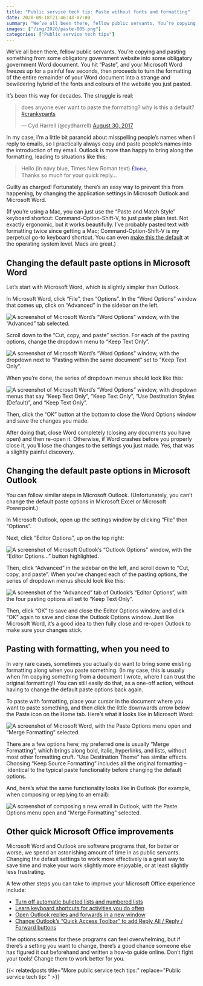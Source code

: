 ```yaml
---
title: "Public service tech tip: Paste without fonts and formatting"
date: 2020-09-18T21:46:43-07:00
summary: "We’ve all been there, fellow public servants. You’re copying and pasting something, you hit “Paste”, and your Microsoft Word proceeds to turn the entire rest of your Word document into a bewildering mix of fonts and colours from whatever you just pasted. Fortunately, there’s an easy way to prevent this from happening, by changing the default paste settings in Microsoft Outlook and Microsoft Word."
images: ["/img/2020/paste-005.png"]
categories: ["Public service tech tips"]
---
```


We’ve all been there, fellow public servants. You’re copying and pasting something from some obligatory government website into some obligatory government Word document. You hit “Paste”, and your Microsoft Word freezes up for a painful few seconds, then proceeds to turn the formatting of the entire remainder of your Word document into a strange and bewildering hybrid of the fonts and colours of the website you just pasted. 

It’s been this way for decades. The struggle is real:

<blockquote class="twitter-tweet"><p lang="en" dir="ltr">does anyone ever want to paste the formatting? why is this a default? <a href="https://twitter.com/hashtag/crankypants?src=hash&amp;ref_src=twsrc%5Etfw" target="_blank">#crankypants</a></p>— Cyd Harrell (@cydharrell) <a href="https://twitter.com/cydharrell/status/903025471813689344?ref_src=twsrc%5Etfw" target="_blank">August 30, 2017</a></blockquote>

In my case, I’m a little bit paranoid about misspelling people’s names when I reply to emails, so I practically always copy and paste people’s names into the introduction of my email. Outlook is more than happy to bring along the formatting, leading to situations like this:

> Hello <span class="sr-only">(in navy blue, Times New Roman text)</span> <span style="font-family: serif; color: #191998; font-size: 110%;">Éloïse</span>, \
> Thanks so much for your quick reply…

Guilty as charged! Fortunately, there’s an easy way to prevent this from happening, by changing the application settings in Microsoft Outlook and Microsoft Word.

(If you’re using a Mac, you can just use the “Paste and Match Style” keyboard shortcut: Command-Option-Shift-V, to just paste plain text. Not exactly ergonomic, but it works beautifully. I’ve probably pasted text _with_ formatting twice since getting a Mac; Command-Option-Shift-V is my perpetual go-to keyboard shortcut. You can even [make this the default](https://www.makeuseof.com/tag/copy-paste-text-without-formatting-mac/) at the operating system level. Macs are great.)

## Changing the default paste options in Microsoft Word

Let’s start with Microsoft Word, which is slightly simpler than Outlook.

In Microsoft Word, click “File”, then “Options”. In the “Word Options” window that comes up, click on “Advanced” in the sidebar on the left. 

<img src="/img/2020/paste-001.png" class="img-fluid" alt="A screenshot of Microsoft Word’s “Word Options” window, with the “Advanced” tab selected.">

Scroll down to the “Cut, copy, and paste” section. For each of the pasting options, change the dropdown menu to “Keep Text Only”. 

<img src="/img/2020/paste-002.png" class="img-fluid" alt="A screenshot of Microsoft Word’s “Word Options” window, with the dropdown next to “Pasting within the same document” set to “Keep Text Only”.">

When you’re done, the series of dropdown menus should look like this:

<img src="/img/2020/paste-003.png" class="img-fluid" alt="A screenshot of Microsoft Word’s “Word Options” window, with dropdown menus that say “Keep Text Only”, “Keep Text Only”, “Use Destination Styles (Default)”, and “Keep Text Only”.">

Then, click the “OK” button at the bottom to close the Word Options window and save the changes you made.

After doing that, close Word completely (closing any documents you have open) and then re-open it. Otherwise, if Word crashes before you properly close it, you’ll lose the changes to the settings you just made. Yes, that was a slightly painful discovery.

## Changing the default paste options in Microsoft Outlook

You can follow similar steps in Microsoft Outlook. (Unfortunately, you can’t change the default paste options in Microsoft Excel or Microsoft Powerpoint.) 

In Microsoft Outlook, open up the settings window by clicking “File” then “Options”. 

Next, click “Editor Options”, up on the top right:

<img src="/img/2020/paste-004.png" class="img-fluid" alt="A screenshot of Microsoft Outlook’s “Outlook Options” window, with the “Editor Options…” button highlighted.">

Then, click “Advanced” in the sidebar on the left, and scroll down to “Cut, copy, and paste”. When you’ve changed each of the pasting options, the series of dropdown menus should look like this:

<img src="/img/2020/paste-005.png" class="img-fluid" alt="A screenshot of the “Advanced” tab of Outlook’s “Editor Options”, with the four pasting options all set to “Keep Text Only”.">

Then, click “OK” to save and close the Editor Options window, and click “OK” again to save and close the Outlook Options window. Just like Microsoft Word, it’s a good idea to then fully close and re-open Outlook to make sure your changes stick. 

## Pasting with formatting, when you need to

In very rare cases, sometimes you actually do want to bring some existing formatting along when you paste something. (In my case, this is usually when I’m copying something from a document I wrote, where I can trust the original formatting!) You can still easily do that, as a one-off action, without having to change the default paste options back again.

To paste with formatting, place your cursor in the document where you want to paste something, and then click the little downwards arrow below the Paste icon on the Home tab. Here’s what it looks like in Microsoft Word:

<img src="/img/2020/paste-006.png" class="img-fluid" alt="A screenshot of Microsoft Word, with the Paste Options menu open and “Merge Formatting” selected.">

There are a few options here; my preferred one is usually “Merge Formatting”, which brings along bold, italic, hyperlinks, and lists, without most other formatting cruft. “Use Destination Theme” has similar effects. Choosing “Keep Source Formatting” includes all the original formatting – identical to the typical paste functionality before changing the default options.

And, here’s what the same functionality looks like in Outlook (for example, when composing or replying to an email):

<img src="/img/2020/paste-007.png" class="img-fluid" alt="A screenshot of composing a new email in Outlook, with the Paste Options menu open and “Merge Formatting” selected.">

## Other quick Microsoft Office improvements

Microsoft Word and Outlook are software programs that, for better or worse, we spend an astonishing amount of time in as public servants. Changing the default settings to work more effectively is a great way to save time and make your work slightly more enjoyable, or at least slightly less frustrating. 

A few other steps you can take to improve your Microsoft Office experience include:

*   [Turn off automatic bulleted lists and numbered lists](https://support.microsoft.com/en-us/office/turn-on-or-off-automatic-bullets-or-numbering-ac3d9d00-0bb6-4421-92a6-f73e564ce71e)
*   [Learn keyboard shortcuts for activities you do often](https://support.microsoft.com/en-us/office/keyboard-shortcuts-in-word-95ef89dd-7142-4b50-afb2-f762f663ceb2)
*   [Open Outlook replies and forwards in a new window](https://support.microsoft.com/en-us/office/reply-to-or-forward-an-email-message-a843f8d3-01b0-48da-96f5-a71f70d0d7c8)
*   [Change Outlook’s “Quick Access Toolbar” to add Reply All / Reply / Forward buttons](https://support.microsoft.com/en-us/office/customize-the-quick-access-toolbar-43fff1c9-ebc4-4963-bdbd-c2b6b0739e52)

The options screens for these programs can feel overwhelming, but if there’s a setting you want to change, there’s a good chance someone else has figured it out beforehand and written a how-to guide online. Don’t fight your tools! Change them to work better for you.

{{< relatedposts title="More public service tech tips:" replace="Public service tech tip: " >}}
